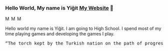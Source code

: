 ### Hello World, My name is Yiğit [My Website](https://ygtdev.xyz/) 👋
<a href="https://discord.gg/CCExrpU">
  <img align="left" alt="My Discord Server" width="16px" src="https://cdn.jsdelivr.net/npm/simple-icons@v3/icons/discord.svg" />
</a>
<a href="https://github.com/ygtdev">
  <img align="left" alt="My Github" width="16px" src="https://cdn.jsdelivr.net/npm/simple-icons@v3/icons/github.svg" />
</a>
<a href="https://www.instagram.com/gursesyigitt/">
  <img align="left" alt="My Instagram" width="16px" src="https://cdn.jsdelivr.net/npm/simple-icons@v3/icons/instagram.svg" />
</a>
<br/>

<p>
  Hello world my name is Yiğit. I am going to High School. I spend most of my time playing games and developing the games I play.
</p>

<pre>
“The torch kept by the Turkish nation on the path of progress and civilization is positive science.” 
                                                                                             — M. Kemal Atatürk
</pre>

